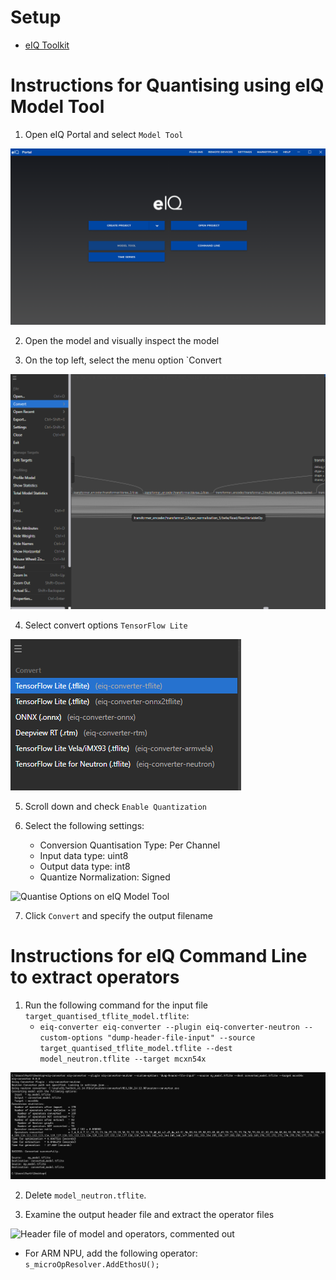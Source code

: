 # Setup

- [eIQ Toolkit](https://www.nxp.com/design/design-center/software/eiq-ai-development-environment/eiq-toolkit-for-end-to-end-model-development-and-deployment:EIQ-TOOLKIT)

# Instructions for Quantising using eIQ Model Tool

1. Open eIQ Portal and select `Model Tool`

![eIQ Toolkit Main Menu](../images/eIQ_toolkit.png)

2. Open the model and visually inspect the model

3. On the top left, select the menu option `Convert

![Model Convert Option on eIQ Model Tool](../images/model_convert.png)

4. Select convert options `TensorFlow Lite`

![Conversion Options on eIQ Model Tool](../images/convert_options.png)

5. Scroll down and check `Enable Quantization`

6. Select the following settings:
    - Conversion Quantisation Type: Per Channel
    - Input data type: uint8
    - Output data type: int8
    - Quantize Normalization: Signed

![Quantise Options on eIQ Model Tool](../images/quantise_options)

7. Click `Convert` and specify the output filename

# Instructions for eIQ Command Line to extract operators

1. Run the following command for the input file `target_quantised_tflite_model.tflite`: 
   - ```eiq-converter eiq-converter --plugin eiq-converter-neutron --custom-options "dump-header-file-input" --source target_quantised_tflite_model.tflite --dest model_neutron.tflite --target mcxn54x```

![Neutron Conversion](../images/neutron_convert.png)

2. Delete `model_neutron.tflite`.

3. Examine the output header file and extract the operator files

![Header file of model and operators, commented out](/images/header_example.png)

- For ARM NPU, add the following operator: `s_microOpResolver.AddEthosU();`